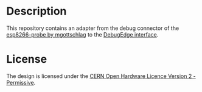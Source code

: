 # Description

This repository contains an adapter from the debug connector of the [esp8266-probe by mgottschlag](https://github.com/mgottschlag/esp8266-probe) to the [DebugEdge interface](https://github.com/debug-edge/DebugEdge).


# License

The design is licensed under the [CERN Open Hardware Licence Version 2 - Permissive](cern-ohl_p_v2.txt).
